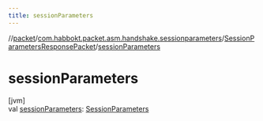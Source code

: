```yaml
---
title: sessionParameters
---
```

//[packet](../../../index.html)/[com.habbokt.packet.asm.handshake.sessionparameters](../index.html)/[SessionParametersResponsePacket](index.html)/[sessionParameters](session-parameters.html)



# sessionParameters



[jvm]\
val [sessionParameters](session-parameters.html): [SessionParameters](../../../../api/api/com.habbokt.api.client.handshake/-session-parameters/index.html)




